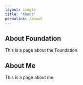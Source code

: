 ```yaml
---
layout: single
title: "About"
permalink: /about
---
```


## About Foundation
This is a page about the Foundation.

## About Me
This is a page about me.
